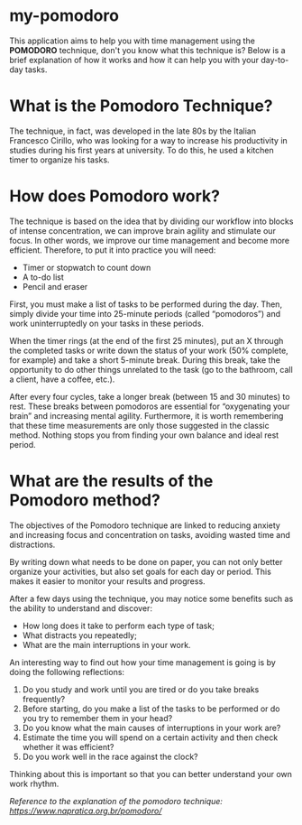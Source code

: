 # my-pomodoro

This application aims to help you with time management using the **POMODORO** technique, don't you know what this technique is? Below is a brief explanation of how it works and how it can help you with your day-to-day tasks.

# What is the Pomodoro Technique?

The technique, in fact, was developed in the late 80s by the Italian Francesco Cirillo, who was looking for a way to increase his productivity in studies during his first years at university. To do this, he used a kitchen timer to organize his tasks.

# How does Pomodoro work?

The technique is based on the idea that by dividing our workflow into blocks of intense concentration, we can improve brain agility and stimulate our focus. In other words, we improve our time management and become more efficient. Therefore, to put it into practice you will need:

* Timer or stopwatch to count down
*  A to-do list
*  Pencil and eraser

First, you must make a list of tasks to be performed during the day. Then, simply divide your time into 25-minute periods (called “pomodoros”) and work uninterruptedly on your tasks in these periods.


When the timer rings (at the end of the first 25 minutes), put an X through the completed tasks or write down the status of your work (50% complete, for example) and take a short 5-minute break. During this break, take the opportunity to do other things unrelated to the task (go to the bathroom, call a client, have a coffee, etc.).

After every four cycles, take a longer break (between 15 and 30 minutes) to rest. These breaks between pomodoros are essential for “oxygenating your brain” and increasing mental agility. Furthermore, it is worth remembering that these time measurements are only those suggested in the classic method. Nothing stops you from finding your own balance and ideal rest period.

# What are the results of the Pomodoro method?

The objectives of the Pomodoro technique are linked to reducing anxiety and increasing focus and concentration on tasks, avoiding wasted time and distractions.

By writing down what needs to be done on paper, you can not only better organize your activities, but also set goals for each day or period. This makes it easier to monitor your results and progress.

After a few days using the technique, you may notice some benefits such as the ability to understand and discover:

* How long does it take to perform each type of task;
* What distracts you repeatedly;
* What are the main interruptions in your work.

An interesting way to find out how your time management is going is by doing the following reflections:

1. Do you study and work until you are tired or do you take breaks frequently?
2. Before starting, do you make a list of the tasks to be performed or do you try to remember them in your head?
3. Do you know what the main causes of interruptions in your work are?
4. Estimate the time you will spend on a certain activity and then check whether it was efficient?
5. Do you work well in the race against the clock?


Thinking about this is important so that you can better understand your own work rhythm.

_Reference to the explanation of the pomodoro technique: <https://www.napratica.org.br/pomodoro/>_

